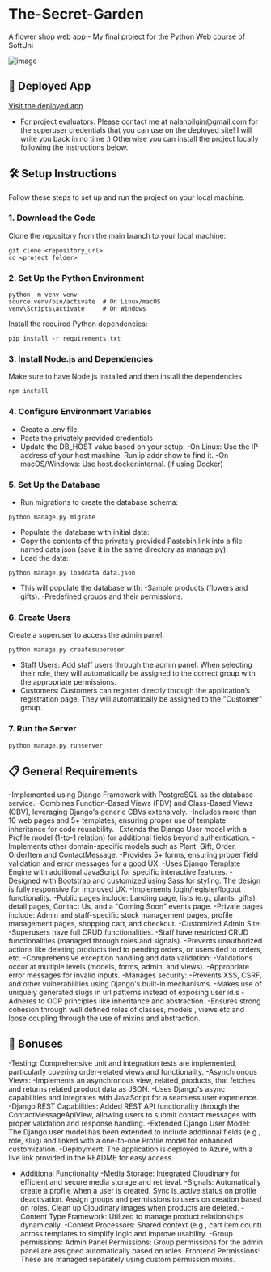 # The-Secret-Garden
A flower shop web app - My final project for the Python Web course of SoftUni

![image](https://github.com/user-attachments/assets/04b5b2e4-6103-4581-b8dc-d73644ec1a38)

## 🚀 Deployed App
[Visit the deployed app](https://thesecretgarden-bnf4g7hkcrdwajea.italynorth-01.azurewebsites.net/)
- For project evaluators: Please contact me at nalanbilgin@gmail.com for the superuser credentials that you can use on the deployed site! I will write you back in no time :) Otherwise you can install the project locally following the instructions below.

## 🛠️ **Setup Instructions**

Follow these steps to set up and run the project on your local machine.

### **1. Download the Code**
Clone the repository from the main branch to your local machine:
```
git clone <repository_url>
cd <project_folder>
```

### **2. Set Up the Python Environment**
```
python -m venv venv
source venv/bin/activate  # On Linux/macOS
venv\Scripts\activate     # On Windows
```

Install the required Python dependencies:
```
pip install -r requirements.txt
```

### **3. Install Node.js and Dependencies**
Make sure to have Node.js installed and then install the dependencies
```
npm install
```

### **4. Configure Environment Variables**
- Create a .env file.
- Paste the privately provided credentials
- Update the DB_HOST value based on your setup:
  -On Linux: Use the IP address of your host machine. Run ip addr show to find it.
  -On macOS/Windows: Use host.docker.internal. (if using  Docker)

### **5. Set Up the Database**
- Run migrations to create the database schema:
```
python manage.py migrate
```
- Populate the database with initial data:
- Copy the contents of the privately provided Pastebin link into a file named data.json (save it in the same directory as manage.py).
- Load the data:
```
python manage.py loaddata data.json
```
- This will populate the database with:
  -Sample products (flowers and gifts).
  -Predefined groups and their permissions.

### **6. Create Users**
Create a superuser to access the admin panel:
```
python manage.py createsuperuser
```
- Staff Users: Add staff users through the admin panel. When selecting their role, they will automatically be assigned to the correct group with the appropriate permissions.
- Customers: Customers can register directly through the application’s registration page. They will automatically be assigned to the "Customer" group.

### **7. Run the Server**
```
python manage.py runserver
```

## 📋 General Requirements
-Implemented using Django Framework with PostgreSQL as the database service.
-Combines Function-Based Views (FBV) and Class-Based Views (CBV), leveraging Django's generic CBVs extensively.
-Includes more than 10 web pages and 5+ templates, ensuring proper use of template inheritance for code reusability.
-Extends the Django User model with a Profile model (1-to-1 relation) for additional fields beyond authentication.
-Implements other domain-specific models such as Plant, Gift, Order, OrderItem and ContactMessage.
-Provides 5+ forms, ensuring proper field validation and error messages for a good UX.
-Uses Django Template Engine with additional JavaScript for specific interactive features.
-Designed with Bootstrap and customized using Sass for styling. The design is fully responsive for improved UX.
-Implements login/register/logout functionality.
  -Public pages include: Landing page, lists (e.g., plants, gifts), detail pages, Contact Us, and a "Coming Soon" events page.
  -Private pages include: Admin and staff-specific stock management pages, profile management pages, shopping cart, and checkout.
-Customized Admin Site:
  -Superusers have full CRUD functionalities.
  -Staff have restricted CRUD functionalities (managed through roles and signals).
-Prevents unauthorized actions like deleting products tied to pending orders, or users tied to orders, etc.
-Comprehensive exception handling and data validation:
  -Validations occur at multiple levels (models, forms, admin, and views).
  -Appropriate error messages for invalid inputs.
-Manages security:
  -Prevents XSS, CSRF, and other vulnerabilities using Django's built-in mechanisms.
  -Makes use of uniquely generated slugs in url patterns instead of exposing user id.s
-Adheres to OOP principles like inheritance and abstraction.
-Ensures strong cohesion through well defined roles of classes, models , views etc and loose coupling through the use of mixins and abstraction.

## 🌟 Bonuses
-Testing: Comprehensive unit and integration tests are implemented, particularly covering order-related views and functionality.
-Asynchronous Views:
  -Implements an asynchronous view, related_products, that fetches and returns related product data as JSON.
  -Uses Django's async capabilities and integrates with JavaScript for a seamless user experience.
-Django REST Capabilities: Added REST API functionality through the ContactMessageApiView, allowing users to submit contact messages with proper validation and response handling.
-Extended Django User Model: The Django user model has been extended to include additional fields (e.g., role, slug) and linked with a one-to-one Profile model for enhanced customization.
-Deployment: The application is deployed to Azure, with a live link provided in the README for easy access.
- Additional Functionality
  -Media Storage: Integrated Cloudinary for efficient and secure media storage and retrieval.
  -Signals: Automatically create a profile when a user is created. Sync is_active status on profile deactivation. Assign groups and permissions to users on creation based on roles. Clean up Cloudinary images when products are deleted.
  -Content Type Framework: Utilized to manage product relationships dynamically.
  -Context Processors: Shared context (e.g., cart item count) across templates to simplify logic and improve usability.
  -Group permissions:
    Admin Panel Permissions: Group permissions for the admin panel are assigned automatically based on roles.
    Frontend Permissions: These are managed separately using custom permission mixins.

